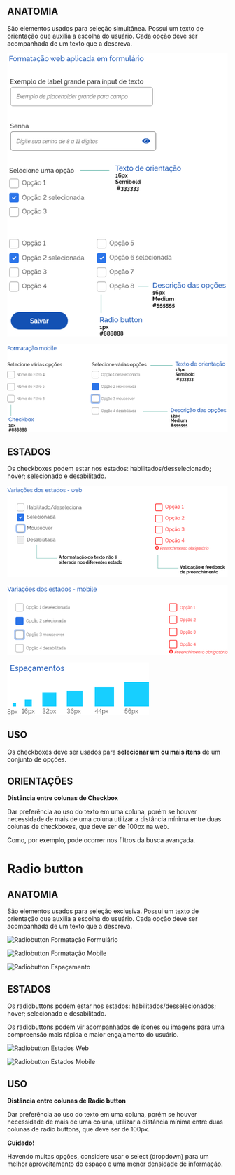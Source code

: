 ## ANATOMIA

São elementos usados para seleção simultânea.
Possui um texto de orientação que auxilia a escolha do usuário.
Cada opção deve ser acompanhada de um texto que a descreva.

![Checkbox Formatação Formulário](images/checkbox-formatacao-formulario.png)

![Checkbox Formatação Mobile](images/checkbox-formatacao-mobile.png)

## ESTADOS

Os checkboxes podem estar nos estados: habilitados/desselecionado; hover; selecionado e desabilitado.

![Checkbox Estados Web](images/checkbox-estados-web.png)

![Checkbox Estados Mobile](images/checkbox-estados-mobile.png)

![Checkbox Espaçamento](images/checkbox-espacamento.png)

## USO

Os checkboxes deve ser usados para **selecionar um ou mais itens** de um conjunto de opções.

## ORIENTAÇÕES

**Distância entre colunas de Checkbox**

Dar preferência ao uso do texto em uma coluna, porém se houver necessidade de mais de uma coluna utilizar a distância mínima entre duas colunas de checkboxes, que deve ser de 100px na web.

Como, por exemplo, pode ocorrer nos filtros da busca avançada.

# Radio button

## ANATOMIA

São elementos usados para seleção exclusiva.
Possui um texto de orientação que auxilia a escolha do usuário.
Cada opção deve ser acompanhada de um texto que a descreva.

![Radiobutton Formatação Formulário](../../assets/images/components_img/radiobutton/radiobutton-formatacao-formulario.png)

![Radiobutton Formatação Mobile](../../assets/images/components_img/radiobutton/radiobutton-formatacao-mobile.png)

![Radiobutton Espaçamento](../../assets/images/components_img/radiobutton/radiobutton-espacamento.png)

## ESTADOS

Os radiobuttons podem estar nos estados: habilitados/desselecionados; hover; selecionado e desabilitado.

Os radiobuttons podem vir acompanhados de ícones ou imagens para uma compreensão mais rápida e maior engajamento do usuário.

![Radiobutton Estados Web](../../assets/images/components_img/radiobutton/radiobutton-estados-web.png)

![Radiobutton Estados Mobile](../../assets/images/components_img/radiobutton/radiobutton-estados-mobile.png)

## USO

**Distância entre colunas de Radio button**

Dar preferência ao uso do texto em uma coluna, porém se houver necessidade de mais de uma coluna, utilizar a distância mínima entre duas colunas de radio buttons, que deve ser de 100px.

**Cuidado!**

Havendo muitas opções, considere usar o select (dropdown) para um melhor aproveitamento do espaço e uma menor densidade de informação.

